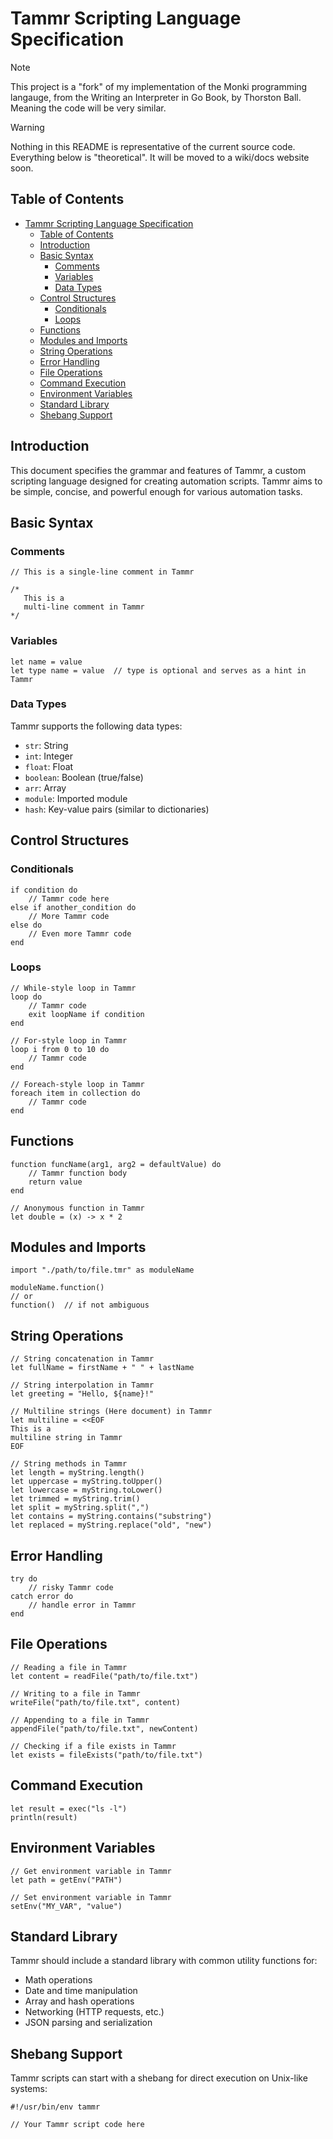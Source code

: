 # Tammr Scripting Language Specification

> [!NOTE]  
> This project is a "fork" of my implementation of the Monki programming
> langauge, from the Writing an Interpreter in Go Book, by Thorston Ball.
> Meaning the code will be very similar.

> [!WARNING]  
> Nothing in this README is representative of the current source code.
> Everything below is "theoretical". It will be moved to a wiki/docs website
> soon.

## Table of Contents

- [Tammr Scripting Language Specification](#tammr-scripting-language-specification)
	- [Table of Contents](#table-of-contents)
	- [Introduction](#introduction)
	- [Basic Syntax](#basic-syntax)
		- [Comments](#comments)
		- [Variables](#variables)
		- [Data Types](#data-types)
	- [Control Structures](#control-structures)
		- [Conditionals](#conditionals)
		- [Loops](#loops)
	- [Functions](#functions)
	- [Modules and Imports](#modules-and-imports)
	- [String Operations](#string-operations)
	- [Error Handling](#error-handling)
	- [File Operations](#file-operations)
	- [Command Execution](#command-execution)
	- [Environment Variables](#environment-variables)
	- [Standard Library](#standard-library)
	- [Shebang Support](#shebang-support)

## Introduction

This document specifies the grammar and features of Tammr, a custom scripting language designed for creating automation scripts. Tammr aims to be simple, concise, and powerful enough for various automation tasks.

## Basic Syntax

### Comments

```tammr
// This is a single-line comment in Tammr

/*
   This is a
   multi-line comment in Tammr
*/
```

### Variables

```tammr
let name = value
let type name = value  // type is optional and serves as a hint in Tammr
```

### Data Types

Tammr supports the following data types:

- `str`: String
- `int`: Integer
- `float`: Float
- `boolean`: Boolean (true/false)
- `arr`: Array
- `module`: Imported module
- `hash`: Key-value pairs (similar to dictionaries)

## Control Structures

### Conditionals

```tammr
if condition do
    // Tammr code here
else if another_condition do
    // More Tammr code
else do
    // Even more Tammr code
end
```

### Loops

```tammr
// While-style loop in Tammr
loop do
    // Tammr code
    exit loopName if condition
end

// For-style loop in Tammr
loop i from 0 to 10 do
    // Tammr code
end

// Foreach-style loop in Tammr
foreach item in collection do
    // Tammr code
end
```

## Functions

```tammr
function funcName(arg1, arg2 = defaultValue) do
    // Tammr function body
    return value
end

// Anonymous function in Tammr
let double = (x) -> x * 2
```

## Modules and Imports

```tammr
import "./path/to/file.tmr" as moduleName

moduleName.function()
// or
function()  // if not ambiguous
```

## String Operations

```tammr
// String concatenation in Tammr
let fullName = firstName + " " + lastName

// String interpolation in Tammr
let greeting = "Hello, ${name}!"

// Multiline strings (Here document) in Tammr
let multiline = <<EOF
This is a
multiline string in Tammr
EOF

// String methods in Tammr
let length = myString.length()
let uppercase = myString.toUpper()
let lowercase = myString.toLower()
let trimmed = myString.trim()
let split = myString.split(",")
let contains = myString.contains("substring")
let replaced = myString.replace("old", "new")
```

## Error Handling

```tammr
try do
    // risky Tammr code
catch error do
    // handle error in Tammr
end
```

## File Operations

```tammr
// Reading a file in Tammr
let content = readFile("path/to/file.txt")

// Writing to a file in Tammr
writeFile("path/to/file.txt", content)

// Appending to a file in Tammr
appendFile("path/to/file.txt", newContent)

// Checking if a file exists in Tammr
let exists = fileExists("path/to/file.txt")
```

## Command Execution

```tammr
let result = exec("ls -l")
println(result)
```

## Environment Variables

```tammr
// Get environment variable in Tammr
let path = getEnv("PATH")

// Set environment variable in Tammr
setEnv("MY_VAR", "value")
```

## Standard Library

Tammr should include a standard library with common utility functions for:

- Math operations
- Date and time manipulation
- Array and hash operations
- Networking (HTTP requests, etc.)
- JSON parsing and serialization

## Shebang Support

Tammr scripts can start with a shebang for direct execution on Unix-like systems:

```tammr
#!/usr/bin/env tammr

// Your Tammr script code here
```
